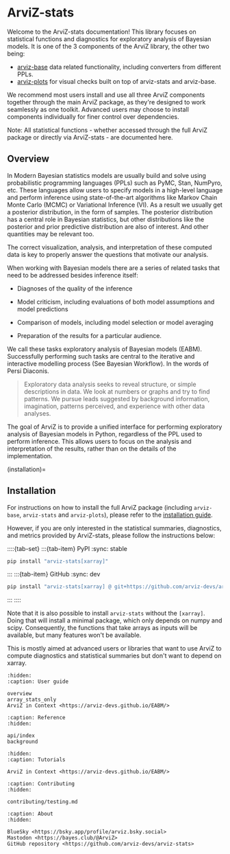 # ArviZ-stats


Welcome to the ArviZ-stats documentation! This library focuses on statistical functions and diagnostics for exploratory analysis of Bayesian models. It is one of the 3 components of the ArviZ library, the other two being:

* [arviz-base](https://arviz-base.readthedocs.io/en/latest/) data related functionality, including converters from different PPLs.
* [arviz-plots](https://arviz-plots.readthedocs.io/en/latest/) for visual checks built on top of arviz-stats and arviz-base.

We recommend most users install and use all three ArviZ components together through the main ArviZ package, as they're designed to work seamlessly as one toolkit. Advanced users may choose to install components individually for finer control over dependencies.

Note: All statistical functions - whether accessed through the full ArviZ package or directly via ArviZ-stats - are documented here.


## Overview

In Modern Bayesian statistics models are usually build and solve using probabilistic programming languages (PPLs) such as PyMC, Stan, NumPyro, etc. These languages allow users to specify models in a high-level language and perform inference using state-of-the-art algorithms like Markov Chain Monte Carlo (MCMC) or Variational Inference (VI). As a result we usually get a posterior distribution, in the form of samples. The posterior distribution has a central role in Bayesian statistics, but other distributions like the posterior and prior predictive distribution are also of interest. And other quantities may be relevant too.

The correct visualization, analysis, and interpretation of these computed data is key to properly answer the questions that motivate our analysis.

When working with Bayesian models there are a series of related tasks that need to be addressed besides inference itself:

* Diagnoses of the quality of the inference

* Model criticism, including evaluations of both model assumptions and model predictions

* Comparison of models, including model selection or model averaging

* Preparation of the results for a particular audience.

We call these tasks exploratory analysis of Bayesian models (EABM). Successfully performing such tasks are central to the iterative and interactive modelling process (See Bayesian Workflow). In the words of Persi Diaconis.

> Exploratory data analysis seeks to reveal structure, or simple descriptions in data. We look at numbers or graphs and try to find patterns. We pursue leads suggested by background information, imagination, patterns perceived, and experience with other data analyses.

The goal of ArviZ is to provide a unified interface for performing exploratory analysis of Bayesian models in Python, regardless of the PPL used to perform inference. This allows users to focus on the analysis and interpretation of the results, rather than on the details of the implementation.


(installation)=
## Installation

For instructions on how to install the full ArviZ package (including `arviz-base`, `arviz-stats` and `arviz-plots`), please refer to the [installation guide](https://arviz-devs.github.io/arviz/stable/getting_started/Installation.html).


However, if you are only interested in the statistical summaries, diagnostics, and metrics provided by ArviZ-stats, please follow the instructions below:


::::{tab-set}
:::{tab-item} PyPI
:sync: stable

```bash
pip install "arviz-stats[xarray]"
```
:::
:::{tab-item} GitHub
:sync: dev

```bash
pip install "arviz-stats[xarray] @ git+https://github.com/arviz-devs/arviz-stats"
```
:::
::::


Note that it is also possible to install `arviz-stats` without the `[xarray]`.
Doing that will install a minimal package, which only depends on numpy and scipy.
Consequently, the functions that take arrays as inputs will be available,
but many features won't be available.

This is mostly aimed at advanced users or libraries that want to use ArviZ
to compute diagnostics and statistical summaries but don't want to depend on xarray.


```{toctree}
:hidden:
:caption: User guide

overview
array_stats_only
ArviZ in Context <https://arviz-devs.github.io/EABM/>
```

```{toctree}
:caption: Reference
:hidden:

api/index
background
```

```{toctree}
:hidden:
:caption: Tutorials

ArviZ in Context <https://arviz-devs.github.io/EABM/>
```


```{toctree}
:caption: Contributing
:hidden:

contributing/testing.md
```

```{toctree}
:caption: About
:hidden:

BlueSky <https://bsky.app/profile/arviz.bsky.social>
Mastodon <https://bayes.club/@ArviZ>
GitHub repository <https://github.com/arviz-devs/arviz-stats>
```
